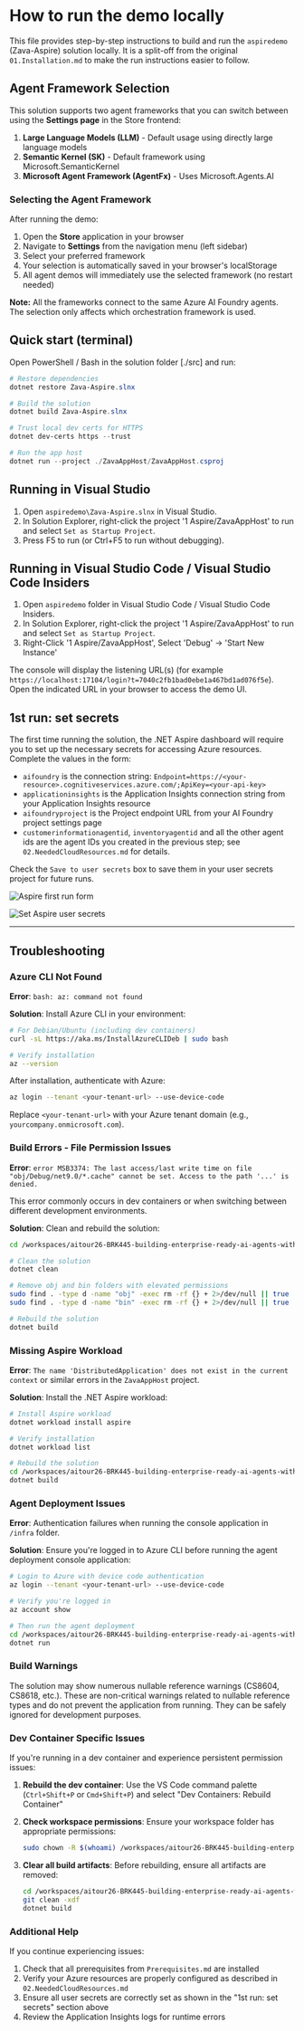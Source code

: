 # How to run the demo locally

This file provides step-by-step instructions to build and run the `aspiredemo` (Zava-Aspire) solution locally. It is a split-off from the original `01.Installation.md` to make the run instructions easier to follow.

## Agent Framework Selection

This solution supports two agent frameworks that you can switch between using the **Settings page** in the Store frontend:

1. **Large Language Models (LLM)** - Default usage using directly large language models
1. **Semantic Kernel (SK)** - Default framework using Microsoft.SemanticKernel
2. **Microsoft Agent Framework (AgentFx)** - Uses Microsoft.Agents.AI

### Selecting the Agent Framework

After running the demo:

1. Open the **Store** application in your browser
2. Navigate to **Settings** from the navigation menu (left sidebar)
3. Select your preferred framework
4. Your selection is automatically saved in your browser's localStorage
5. All agent demos will immediately use the selected framework (no restart needed)

**Note:** All the frameworks connect to the same Azure AI Foundry agents. The selection only affects which orchestration framework is used.

## Quick start (terminal)

Open PowerShell / Bash in the solution folder [./src] and run:

```powershell
# Restore dependencies
dotnet restore Zava-Aspire.slnx

# Build the solution
dotnet build Zava-Aspire.slnx

# Trust local dev certs for HTTPS
dotnet dev-certs https --trust

# Run the app host
dotnet run --project ./ZavaAppHost/ZavaAppHost.csproj
```

## Running in Visual Studio

1. Open `aspiredemo\Zava-Aspire.slnx` in Visual Studio.
2. In Solution Explorer, right-click the project '1 Aspire/ZavaAppHost' to run and select `Set as Startup Project`.
3. Press F5 to run (or Ctrl+F5 to run without debugging).

## Running in Visual Studio Code / Visual Studio Code Insiders

1. Open `aspiredemo` folder in Visual Studio Code / Visual Studio Code Insiders.
2. In Solution Explorer, right-click the project '1 Aspire/ZavaAppHost' to run and select `Set as Startup Project`.
3. Right-Click '1 Aspire/ZavaAppHost', Select 'Debug' -> 'Start New Instance'

The console will display the listening URL(s) (for example `https://localhost:17104/login?t=7040c2fb1bad0ebe1a467bd1ad076f5e`). Open the indicated URL in your browser to access the demo UI.

## 1st run: set secrets

The first time running the solution, the .NET Aspire dashboard will require you to set up the necessary secrets for accessing Azure resources. Complete the values in the form:

- `aifoundry` is the connection string: `Endpoint=https://<your-resource>.cognitiveservices.azure.com/;ApiKey=<your-api-key>`
- `applicationinsights` is the Application Insights connection string from your Application Insights resource
- `aifoundryproject` is the Project endpoint URL from your AI Foundry project settings page
- `customerinformationagentid`, `inventoryagentid` and all the other agent ids are the agent IDs you created in the previous step; see `02.NeededCloudResources.md` for details.

Check the `Save to user secrets` box to save them in your user secrets project for future runs.

![Aspire first run form](./imgs/40-AspireFirstRun.png)

![Set Aspire user secrets](./imgs/45-setAspireUserSecrets.png)

---

## Troubleshooting

### Azure CLI Not Found

**Error**: `bash: az: command not found`

**Solution**: Install Azure CLI in your environment:

```bash
# For Debian/Ubuntu (including dev containers)
curl -sL https://aka.ms/InstallAzureCLIDeb | sudo bash

# Verify installation
az --version
```

After installation, authenticate with Azure:

```bash
az login --tenant <your-tenant-url> --use-device-code
```

Replace `<your-tenant-url>` with your Azure tenant domain (e.g., `yourcompany.onmicrosoft.com`).

### Build Errors - File Permission Issues

**Error**: `error MSB3374: The last access/last write time on file "obj/Debug/net9.0/*.cache" cannot be set. Access to the path '...' is denied.`

This error commonly occurs in dev containers or when switching between different development environments.

**Solution**: Clean and rebuild the solution:

```bash
cd /workspaces/aitour26-BRK445-building-enterprise-ready-ai-agents-with-azure-ai-foundry/src

# Clean the solution
dotnet clean

# Remove obj and bin folders with elevated permissions
sudo find . -type d -name "obj" -exec rm -rf {} + 2>/dev/null || true
sudo find . -type d -name "bin" -exec rm -rf {} + 2>/dev/null || true

# Rebuild the solution
dotnet build
```

### Missing Aspire Workload

**Error**: `The name 'DistributedApplication' does not exist in the current context` or similar errors in the `ZavaAppHost` project.

**Solution**: Install the .NET Aspire workload:

```bash
# Install Aspire workload
dotnet workload install aspire

# Verify installation
dotnet workload list

# Rebuild the solution
cd /workspaces/aitour26-BRK445-building-enterprise-ready-ai-agents-with-azure-ai-foundry/src
dotnet build
```

### Agent Deployment Issues

**Error**: Authentication failures when running the console application in `/infra` folder.

**Solution**: Ensure you're logged in to Azure CLI before running the agent deployment console application:

```bash
# Login to Azure with device code authentication
az login --tenant <your-tenant-url> --use-device-code

# Verify you're logged in
az account show

# Then run the agent deployment
cd /workspaces/aitour26-BRK445-building-enterprise-ready-ai-agents-with-azure-ai-foundry/infra
dotnet run
```

### Build Warnings

The solution may show numerous nullable reference warnings (CS8604, CS8618, etc.). These are non-critical warnings related to nullable reference types and do not prevent the application from running. They can be safely ignored for development purposes.

### Dev Container Specific Issues

If you're running in a dev container and experience persistent permission issues:

1. **Rebuild the dev container**: Use the VS Code command palette (`Ctrl+Shift+P` or `Cmd+Shift+P`) and select "Dev Containers: Rebuild Container"

2. **Check workspace permissions**: Ensure your workspace folder has appropriate permissions:
   ```bash
   sudo chown -R $(whoami) /workspaces/aitour26-BRK445-building-enterprise-ready-ai-agents-with-azure-ai-foundry
   ```

3. **Clear all build artifacts**: Before rebuilding, ensure all artifacts are removed:
   ```bash
   cd /workspaces/aitour26-BRK445-building-enterprise-ready-ai-agents-with-azure-ai-foundry/src
   git clean -xdf
   dotnet build
   ```

### Additional Help

If you continue experiencing issues:

1. Check that all prerequisites from `Prerequisites.md` are installed
2. Verify your Azure resources are properly configured as described in `02.NeededCloudResources.md`
3. Ensure all user secrets are correctly set as shown in the "1st run: set secrets" section above
4. Review the Application Insights logs for runtime errors
